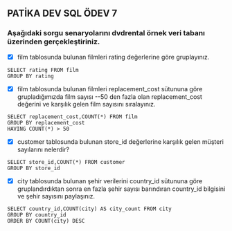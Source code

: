 ## PATİKA DEV SQL ÖDEV 7
### Aşağıdaki sorgu senaryolarını dvdrental örnek veri tabanı üzerinden gerçekleştiriniz.

- [x] film tablosunda bulunan filmleri rating değerlerine göre gruplayınız.

```
SELECT rating FROM film 
GROUP BY rating
```
- [x] film tablosunda bulunan filmleri replacement_cost sütununa göre grupladığımızda film sayısı 
--50 den fazla olan replacement_cost değerini ve karşılık gelen film sayısını sıralayınız.

```
SELECT replacement_cost,COUNT(*) FROM film 
GROUP BY replacement_cost
HAVING COUNT(*) > 50
```

- [x]  customer tablosunda bulunan store_id değerlerine karşılık gelen müşteri sayılarını nelerdir?
 
```
SELECT store_id,COUNT(*) FROM customer 
GROUP BY store_id
```

- [x]  city tablosunda bulunan şehir verilerini country_id sütununa göre gruplandırdıktan sonra 
 en fazla şehir sayısı barındıran country_id bilgisini ve şehir sayısını paylaşınız.

```
SELECT country_id,COUNT(city) AS city_count FROM city 
GROUP BY country_id
ORDER BY COUNT(city) DESC
```